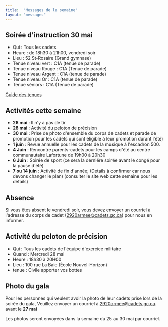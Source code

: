 ```yaml
---
title:  "Messages de la semaine"
layout: "messages"
---
```


## Soirée d'instruction 30 mai
- Qui : Tous les cadets
- Heure : de 18h30 à 21h00, vendredi soir
- Lieu : 52 St-Rosaire (Grand gymnase)
- Tenue niveau vert : C1A (tenue de parade)
- Tenue niveau Rouge : C1A (Tenue de parade)
- Tenue niveau Argent : C1A (tenue de parade)
- Tenue niveau Or : C1A (tenue de parade)
- Tenue séniors : C1A (Tenue de parade)

[Guide des tenues](https://cc2920.ca/docs/ressources/guide_uniforme.v3.pdf)


## Activités cette semaine 

- **26 mai** : Il n'y a pas de tir
- **28 mai** : Activité du peloton de précision
- **30 mai** : Prise de photo d'ensemble du corps de cadets et parade de promotion pour les cadets qui sont éligible à leur promotion durant l'été)
- **1 juin** : Revue annuelle pour les cadets de la musique à l'escadron 500. 
- **4 Juin** : Rencontre parents-cadets pour les camps d'été au centre communautaire Lafortune de 19h00 à 20h30
- **6 Juin** : Soirée de sport (ce sera la derniëre soirée avant le congé pour la pause d'été)
- **7 ou 14 juin** : Activité de fin d'année; (Details à confirmer car nous devons changer le plan)  (consulter le site web cette semaine pour les détails)

## Absence

Si vous êtes absent le vendredi soir, vous devez envoyer un courriel à l'adresse du corps de cadet (<2920armee@cadets.gc.ca>) pour nous en informer.


## Activité du peloton de précision

- Qui : Tous les cadets de l'équipe d'exercice militaire
- Quand : Mercredi 28 mai
- Heure : 18h30 à 20H00
- Lieu : 100 rue La Baie (École Nouvel-Horizon)
- tenue : Civile  apporter vos bottes

## Photo du gala

Pour les personnes qui veulent avoir la photo de leur cadets prise lors de la soirée du gala, Veuillez envoyer un courriel à <2920armee@cadets.gc.ca>. avant le **27 mai**

Les photos seront envoyées dans la semaine du 25 au 30 mai par courriel.

